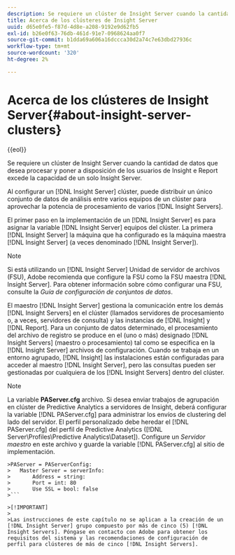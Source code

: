 ```yaml
---
description: Se requiere un clúster de Insight Server cuando la cantidad de datos que desea procesar y poner a disposición de los usuarios de Insight e Report excede la capacidad de un solo Insight Server.
title: Acerca de los clústeres de Insight Server
uuid: d65e0fe5-f87d-4d8e-a208-9192e9d62fb5
exl-id: b26e0f63-76db-461d-91e7-0968624aa0f7
source-git-commit: b1dda69a606a16dccca30d2a74c7e63dbd27936c
workflow-type: tm+mt
source-wordcount: '320'
ht-degree: 2%

---
```


# Acerca de los clústeres de Insight Server{#about-insight-server-clusters}

{{eol}}

Se requiere un clúster de Insight Server cuando la cantidad de datos que desea procesar y poner a disposición de los usuarios de Insight e Report excede la capacidad de un solo Insight Server.

Al configurar un [!DNL Insight Server] clúster, puede distribuir un único conjunto de datos de análisis entre varios equipos de un clúster para aprovechar la potencia de procesamiento de varios [!DNL Insight Servers].

El primer paso en la implementación de un [!DNL Insight Server] es para asignar la variable [!DNL Insight Server] equipos del clúster. La primera [!DNL Insight Server] la máquina que ha configurado es la máquina maestra [!DNL Insight Server] (a veces denominado [!DNL Insight Server]).

>[!NOTE]
>
>Si está utilizando un [!DNL Insight Server] Unidad de servidor de archivos (FSU), Adobe recomienda que configure la FSU como la FSU maestra [!DNL Insight Server]. Para obtener información sobre cómo configurar una FSU, consulte la *Guía de configuración de conjuntos de datos*.

El maestro [!DNL Insight Server] gestiona la comunicación entre los demás [!DNL Insight Servers] en el clúster (llamados servidores de procesamiento o, a veces, servidores de consulta) y las instancias de [!DNL Insight] y [!DNL Report]. Para un conjunto de datos determinado, el procesamiento del archivo de registro se produce en el (uno o más) designado [!DNL Insight Servers] (maestro o procesamiento) tal como se especifica en la [!DNL Insight Server] archivos de configuración. Cuando se trabaja en un entorno agrupado, [!DNL Insight] las instalaciones están configuradas para acceder al maestro [!DNL Insight Server], pero las consultas pueden ser gestionadas por cualquiera de los [!DNL Insight Servers] dentro del clúster.

>[!NOTE]
>
>La variable **PAServer.cfg** archivo. Si desea enviar trabajos de agrupación en clúster de Predictive Analytics a servidores de Insight, deberá configurar la variable [!DNL PAServer.cfg] para administrar los envíos de clustering del lado del servidor. El perfil personalizado debe heredar el [!DNL PAServer.cfg] del perfil de Predictive Analytics ([!DNL Server\Profiles\Predictive Analytics\Dataset]). Configure un *Servidor maestro* en este archivo y guarde la variable [!DNL PAServer.cfg] al sitio de implementación.
>
>
```
>PAServer = PAServerConfig: 
>   Master Server = serverInfo: 
>       Address = string: 
>       Port = int: 80
>       Use SSL = bool: false
>```

>[!IMPORTANT]
>
>Las instrucciones de este capítulo no se aplican a la creación de un [!DNL Insight Server] grupo compuesto por más de cinco (5) [!DNL Insight Servers]. Póngase en contacto con Adobe para obtener los requisitos del sistema y las recomendaciones de configuración de perfil para clústeres de más de cinco [!DNL Insight Servers].
